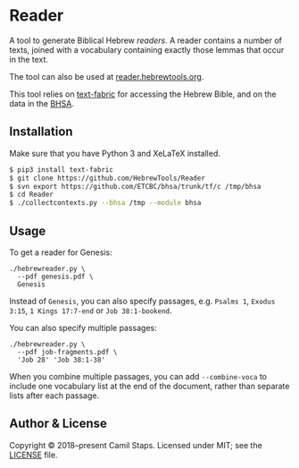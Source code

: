 # Reader

A tool to generate Biblical Hebrew *readers*. A reader contains a number of
texts, joined with a vocabulary containing exactly those lemmas that occur in
the text.

The tool can also be used at
[reader.hebrewtools.org](https://reader.hebrewtools.org).

This tool relies on [text-fabric][] for accessing the Hebrew Bible, and on the
data in the [BHSA][].

## Installation

Make sure that you have Python 3 and XeLaTeX installed.

```bash
$ pip3 install text-fabric
$ git clone https://github.com/HebrewTools/Reader
$ svn export https://github.com/ETCBC/bhsa/trunk/tf/c /tmp/bhsa
$ cd Reader
$ ./collectcontexts.py --bhsa /tmp --module bhsa
```

## Usage

To get a reader for Genesis:

```
./hebrewreader.py \
  --pdf genesis.pdf \
  Genesis
```

Instead of `Genesis`, you can also specify passages, e.g. `Psalms 1`, `Exodus
3:15`, `1 Kings 17:7-end` or `Job 38:1-bookend`.

You can also specify multiple passages:

```
./hebrewreader.py \
  --pdf job-fragments.pdf \
  'Job 28' 'Job 38:1-38'
```

When you combine multiple passages, you can add `--combine-voca` to include one
vocabulary list at the end of the document, rather than separate lists after
each passage.

## Author &amp; License

Copyright &copy; 2018&ndash;present Camil Staps.
Licensed under MIT; see the [LICENSE](/LICENSE) file.

[text-fabric]: https://github.com/DANS-Labs/text-fabric
[BHSA]: https://github.com/ETCBC/bhsa
